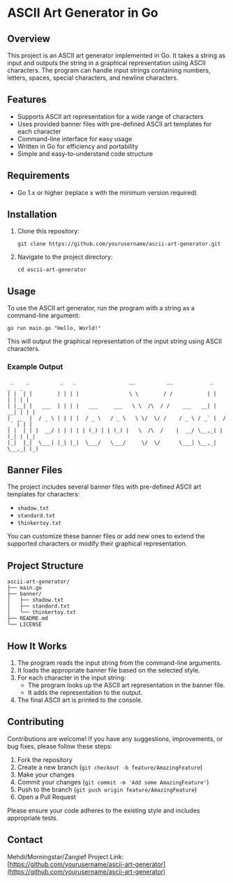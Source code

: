 # ASCII Art Generator in Go

## Overview

This project is an ASCII art generator implemented in Go. It takes a string as input and outputs the string in a graphical representation using ASCII characters. The program can handle input strings containing numbers, letters, spaces, special characters, and newline characters.

## Features

- Supports ASCII art representation for a wide range of characters
- Uses provided banner files with pre-defined ASCII art templates for each character
- Command-line interface for easy usage
- Written in Go for efficiency and portability
- Simple and easy-to-understand code structure

## Requirements

- Go 1.x or higher (replace x with the minimum version required)

## Installation

1. Clone this repository:
   ```
   git clone https://github.com/yourusername/ascii-art-generator.git
   ```
2. Navigate to the project directory:
   ```
   cd ascii-art-generator
   ```

## Usage

To use the ASCII art generator, run the program with a string as a command-line argument:

```
go run main.go "Hello, World!"
```

This will output the graphical representation of the input string using ASCII characters.

### Example Output

```
 _    _          _   _                 __          __            _       _   _ 
| |  | |        | | | |                \ \        / /           | |     | | | |
| |__| |   ___  | | | |   ___     ___   \ \  /\  / /    ___   __| |   __| | | |
|  __  |  / _ \ | | | |  / _ \   / _ \   \ \/  \/ /    / _ \ / _` |  / _` | | |
| |  | | |  __/ | | | | | (_) | | (_) |   \  /\  /    |  __/ \__,_| | (_| | |_|
|_|  |_|  \___| |_| |_|  \___/   \___/     \/  \/      \___| \__,_|  \__,_| (_)
```

## Banner Files

The project includes several banner files with pre-defined ASCII art templates for characters:

- `shadow.txt`
- `standard.txt`
- `thinkertoy.txt`

You can customize these banner files or add new ones to extend the supported characters or modify their graphical representation.

## Project Structure

```
ascii-art-generator/
├── main.go
├── banner/
│   ├── shadow.txt
│   ├── standard.txt
│   └── thinkertoy.txt
├── README.md
└── LICENSE
```

## How It Works

1. The program reads the input string from the command-line arguments.
2. It loads the appropriate banner file based on the selected style.
3. For each character in the input string:
   - The program looks up the ASCII art representation in the banner file.
   - It adds the representation to the output.
4. The final ASCII art is printed to the console.

## Contributing

Contributions are welcome! If you have any suggestions, improvements, or bug fixes, please follow these steps:

1. Fork the repository
2. Create a new branch (`git checkout -b feature/AmazingFeature`)
3. Make your changes
4. Commit your changes (`git commit -m 'Add some AmazingFeature'`)
5. Push to the branch (`git push origin feature/AmazingFeature`)
6. Open a Pull Request

Please ensure your code adheres to the existing style and includes appropriate tests.

## Contact
Mehdi/Morningstar/Zangief
Project Link: [https://github.com/yourusername/ascii-art-generator](https://github.com/yourusername/ascii-art-generator)
